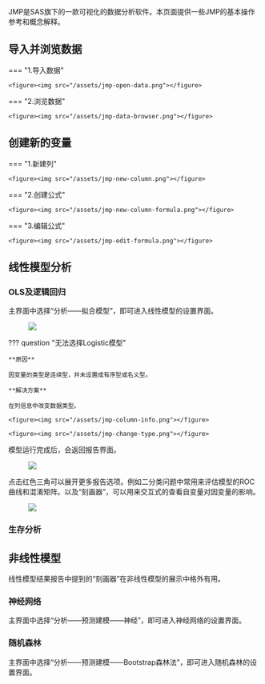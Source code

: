 JMP是SAS旗下的一款可视化的数据分析软件。本页面提供一些JMP的基本操作参考和概念解释。

## 导入并浏览数据

=== "1.导入数据"

	<figure><img src="/assets/jmp-open-data.png"></figure>

=== "2.浏览数据"

	<figure><img src="/assets/jmp-data-browser.png"></figure>

## 创建新的变量

=== "1.新建列"
	
	<figure><img src="/assets/jmp-new-column.png"></figure>

=== "2.创建公式"
	
	<figure><img src="/assets/jmp-new-column-formula.png"></figure>

=== "3.编辑公式"
	
	<figure><img src="/assets/jmp-edit-formula.png"></figure>

## 线性模型分析

### OLS及逻辑回归

主界面中选择“分析——拟合模型”，即可进入线性模型的设置界面。

<figure><img src="/assets/jmp-linear-model.png"></figure>

??? question "无法选择Logistic模型"

	**原因**
	
	因变量的类型是连续型，并未设置成有序型或名义型。
	
	**解决方案**
	
	在列信息中改变数据类型。
	
	<figure><img src="/assets/jmp-column-info.png"></figure>
	
	<figure><img src="/assets/jmp-change-type.png"></figure>

模型运行完成后，会返回报告界面。

<figure><img src="/assets/jmp-model-report.png"></figure>

点击红色三角可以展开更多报告选项。例如二分类问题中常用来评估模型的ROC曲线和混淆矩阵。以及“刻画器”，可以用来交互式的查看自变量对因变量的影响。

<figure><img src="/assets/jmp-interact.png"></figure>

### 生存分析

## 非线性模型

线性模型结果报告中提到的“刻画器”在非线性模型的展示中格外有用。

### 神经网络

主界面中选择“分析——预测建模——神经”，即可进入神经网络的设置界面。

### 随机森林

主界面中选择“分析——预测建模——Bootstrap森林法”，即可进入随机森林的设置界面。